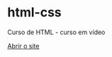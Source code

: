 # html-css
 Curso de HTML - curso em vídeo

 <a href="https://gustavopina1.github.io/html-css/desafios/desafio010/android.html"> Abrir o site</a>
 
 
